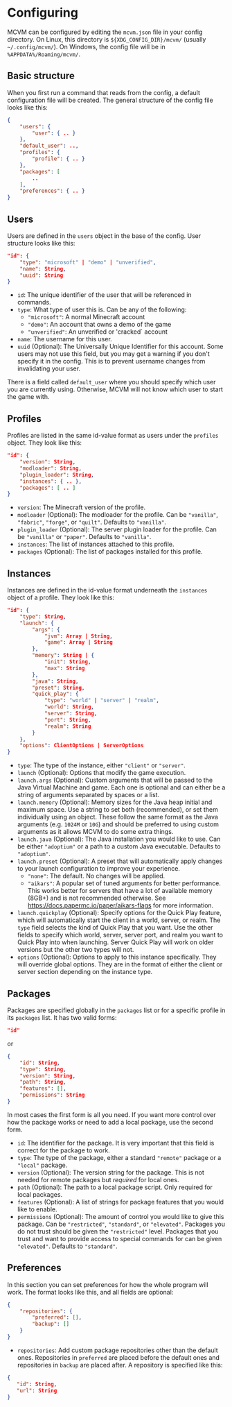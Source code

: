 # Configuring
MCVM can be configured by editing the `mcvm.json` file in your config directory. On Linux, this directory is `${XDG_CONFIG_DIR}/mcvm/` (usually `~/.config/mcvm/`). On Windows, the config file will be in `%APPDATA%/Roaming/mcvm/`.

## Basic structure
When you first run a command that reads from the config, a default configuration file will be created. The general structure of the config file looks like this:
```json
{
	"users": {
		"user": { .. }
	},
	"default_user": ..,
	"profiles": {
		"profile": { .. }
	},
	"packages": [
		..
	],
	"preferences": { .. }
}
```

## Users
Users are defined in the `users` object in the base of the config. User structure looks like this:
```json
"id": {
	"type": "microsoft" | "demo" | "unverified",
	"name": String,
	"uuid": String
}
```

 * `id`: The unique identifier of the user that will be referenced in commands.
 * `type`: What type of user this is. Can be any of the following:
   * `"microsoft"`: A normal Minecraft account
	* `"demo"`: An account that owns a demo of the game
	* `"unverified"`: An unverified or 'cracked` account
 * `name`: The username for this user.
 * `uuid` (Optional): The Universally Unique Identifier for this account. Some users may not use this field, but you may get a warning if you don't specify it in the config. This is to prevent username changes from invalidating your user.

There is a field called `default_user` where you should specify which user you are currently using. Otherwise, MCVM will not know which user to start the game with.

## Profiles
Profiles are listed in the same id-value format as users under the `profiles` object. They look like this:
```json
"id": {
	"version": String,
	"modloader": String,
	"plugin_loader": String,
	"instances": { .. },
	"packages": [ .. ]
}
```

 * `version`: The Minecraft version of the profile.
 * `modloader` (Optional): The modloader for the profile. Can be `"vanilla"`, `"fabric"`, `"forge"`, or `"quilt"`. Defaults to `"vanilla"`.
 * `plugin_loader` (Optional): The server plugin loader for the profile. Can be `"vanilla"` or `"paper"`. Defaults to `"vanilla"`.
 * `instances`: The list of instances attached to this profile.
 * `packages` (Optional): The list of packages installed for this profile.

## Instances
Instances are defined in the id-value format underneath the `instances` object of a profile. They look like this:
```json
"id": {
	"type": String,
	"launch": {
		"args": {
			"jvm": Array | String,
			"game": Array | String
		},
		"memory": String | {
			"init": String,
			"max": String
		},
		"java": String,
		"preset": String,
		"quick_play": {
			"type": "world" | "server" | "realm",
			"world": String,
			"server": String,
			"port": String,
			"realm": String
		}
	},
	"options": ClientOptions | ServerOptions
}
```

 * `type`: The type of the instance, either `"client"` or `"server"`.
 * `launch` (Optional): Options that modify the game execution.
 * `launch.args` (Optional): Custom arguments that will be passed to the Java Virtual Machine and game. Each one is optional and can either be a string of arguments separated by spaces or a list.
 * `launch.memory` (Optional): Memory sizes for the Java heap initial and maximum space. Use a string to set both (recommended), or set them individually using an object. These follow the same format as the Java arguments (e.g. `1024M` or `10G`) and should be preferred to using custom arguments as it allows MCVM to do some extra things.
 * `launch.java` (Optional): The Java installation you would like to use. Can be either `"adoptium"` or a path to a custom Java executable. Defaults to `"adoptium"`.
 * `launch.preset` (Optional): A preset that will automatically apply changes to your launch configuration to improve your experience.
   * `"none"`: The default. No changes will be applied.
   * `"aikars"`: A popular set of tuned arguments for better performance. This works better for servers that have a lot of available memory (8GB+) and is not recommended otherwise. See https://docs.papermc.io/paper/aikars-flags for more information.
 * `launch.quickplay` (Optional): Specify options for the Quick Play feature, which will automatically start the client in a world, server, or realm. The `type` field selects the kind of Quick Play that you want. Use the other fields to specify which world, server, server port, and realm you want to Quick Play into when launching. Server Quick Play will work on older versions but the other two types will not.
 * `options` (Optional): Options to apply to this instance specifically. They will override global options. They are in the format of either the client or server section depending on the instance type.

## Packages
Packages are specified globally in the `packages` list or for a specific profile in its `packages` list. It has two valid forms:
```json
"id"
```
or
```json
{
	"id": String,
	"type": String,
	"version": String,
	"path": String,
	"features": [],
	"permissions": String
}
```

In most cases the first form is all you need. If you want more control over how the package works or need to add a local package, use the second form.

 * `id`: The identifier for the package. It is very important that this field is correct for the package to work.
 * `type`: The type of the package, either a standard `"remote"` package or a `"local"` package.
 * `version` (Optional): The version string for the package. This is not needed for remote packages but *required* for local ones.
 * `path` (Optional): The path to a local package script. Only required for local packages.
 * `features` (Optional): A list of strings for package features that you would like to enable.
 * `permissions` (Optional): The amount of control you would like to give this package. Can be `"restricted"`, `"standard"`, or `"elevated"`. Packages you do not trust should be given the `"restricted"` level. Packages that you trust and want to provide access to special commands for can be given `"elevated"`. Defaults to `"standard"`.

## Preferences
In this section you can set preferences for how the whole program will work. The format looks like this, and all fields are optional:
```json
{
	"repositories": {
		"preferred": [],
		"backup": []
	}
}
```

 * `repositories`: Add custom package repositories other than the default ones. Repositories in `preferred` are placed before the default ones and repositories in `backup` are placed after. A repository is specified like this:
 ```json
 {
	"id": String,
	"url": String
 }
 ```
